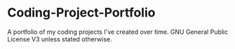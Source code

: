 # Coding-Project-Portfolio
A portfolio of my coding projects I've created over time.
GNU General Public License V3 unless stated otherwise.

